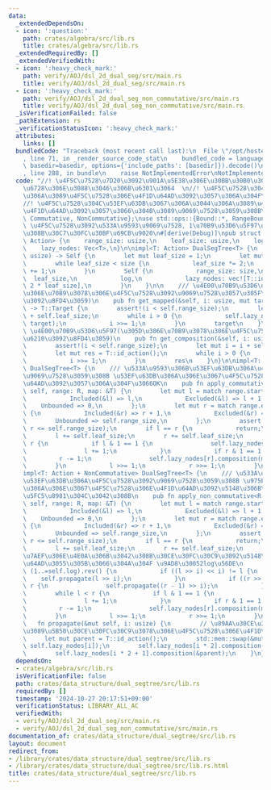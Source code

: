 ```yaml
---
data:
  _extendedDependsOn:
  - icon: ':question:'
    path: crates/algebra/src/lib.rs
    title: crates/algebra/src/lib.rs
  _extendedRequiredBy: []
  _extendedVerifiedWith:
  - icon: ':heavy_check_mark:'
    path: verify/AOJ/dsl_2d_dual_seg/src/main.rs
    title: verify/AOJ/dsl_2d_dual_seg/src/main.rs
  - icon: ':heavy_check_mark:'
    path: verify/AOJ/dsl_2d_dual_seg_non_commutative/src/main.rs
    title: verify/AOJ/dsl_2d_dual_seg_non_commutative/src/main.rs
  _isVerificationFailed: false
  _pathExtension: rs
  _verificationStatusIcon: ':heavy_check_mark:'
  attributes:
    links: []
  bundledCode: "Traceback (most recent call last):\n  File \"/opt/hostedtoolcache/Python/3.10.15/x64/lib/python3.10/site-packages/onlinejudge_verify/documentation/build.py\"\
    , line 71, in _render_source_code_stat\n    bundled_code = language.bundle(stat.path,\
    \ basedir=basedir, options={'include_paths': [basedir]}).decode()\n  File \"/opt/hostedtoolcache/Python/3.10.15/x64/lib/python3.10/site-packages/onlinejudge_verify/languages/rust.py\"\
    , line 288, in bundle\n    raise NotImplementedError\nNotImplementedError\n"
  code: "//! \u4F5C\u7528\u7D20\u3092\u901A\u5E38\u306E\u30BB\u30B0\u30E1\u30F3\u30C8\
    \u6728\u306E\u3088\u3046\u306B\u6301\u3064  \n//! \u4F5C\u7528\u304C\u53EF\u63DB\
    \u306A\u3089\u4F5C\u7528\u306E\u4F1D\u64AD\u3092\u3057\u306A\u304F\u3066OK  \n\
    //! \u4F5C\u7528\u304C\u53EF\u63DB\u3067\u306A\u3044\u306A\u3089\u4F5C\u7528\u306E\
    \u4F1D\u64AD\u3092\u3057\u3066\u304B\u3089\u9069\u7528\u3059\u308B\n\nuse algebra::{Action,\
    \ Commutative, NonCommutative};\nuse std::ops::{Bound::*, RangeBounds};\n\n///\
    \ \u4F5C\u7528\u3092\u533A\u9593\u9069\u7528, 1\u70B9\u53D6\u5F97\u304C\u3067\u304D\
    \u308B\u30C7\u30FC\u30BF\u69CB\u9020\n#[derive(Debug)]\npub struct DualSegTree<T:\
    \ Action> {\n    range_size: usize,\n    leaf_size: usize,\n    log: usize,\n\
    \    lazy_nodes: Vec<T>,\n}\n\nimpl<T: Action> DualSegTree<T> {\n    pub fn new(size:\
    \ usize) -> Self {\n        let mut leaf_size = 1;\n        let mut log = 0;\n\
    \        while leaf_size < size {\n            leaf_size *= 2;\n            log\
    \ += 1;\n        }\n        Self {\n            range_size: size,\n          \
    \  leaf_size,\n            log,\n            lazy_nodes: vec![T::id_action();\
    \ 2 * leaf_size],\n        }\n    }\n\n    /// \u4E00\u70B9\u53D6\u5F97(\u305D\
    \u306E\u70B9\u3078\u306E\u4F5C\u7528\u3092\u9069\u7528\u3057\u305F\u7D50\u679C\
    \u3092\u8FD4\u3059)\n    pub fn get_mapped(&self, i: usize, mut target: T::Target)\
    \ -> T::Target {\n        assert!(i < self.range_size);\n        let mut i = i\
    \ + self.leaf_size;\n        while i > 0 {\n            self.lazy_nodes[i].apply(&mut\
    \ target);\n            i >>= 1;\n        }\n        target\n    }\n\n    ///\
    \ \u4E00\u70B9\u53D6\u5F97(\u305D\u306E\u70B9\u3078\u306E\u4F5C\u7528\u306E\u5408\
    \u6210\u3092\u8FD4\u3059)\n    pub fn get_composition(&self, i: usize) -> T {\n\
    \        assert!(i < self.range_size);\n        let mut i = i + self.leaf_size;\n\
    \        let mut res = T::id_action();\n        while i > 0 {\n            res.composition(&self.lazy_nodes[i]);\n\
    \            i >>= 1;\n        }\n        res\n    }\n}\n\nimpl<T: Action + Commutative>\
    \ DualSegTree<T> {\n    /// \u533A\u9593\u306B\u53EF\u63DB\u306A\u4F5C\u7528\u3092\
    \u9069\u7528\u3059\u308B \u53EF\u63DB\u306A\u306E\u3067\u4F5C\u7528\u306E\u4F1D\
    \u64AD\u3092\u3057\u306A\u304F\u3066OK\n    pub fn apply_commutative<R: RangeBounds<usize>>(&mut\
    \ self, range: R, map: &T) {\n        let mut l = match range.start_bound() {\n\
    \            Included(&l) => l,\n            Excluded(&l) => l + 1,\n        \
    \    Unbounded => 0,\n        };\n        let mut r = match range.end_bound()\
    \ {\n            Included(&r) => r + 1,\n            Excluded(&r) => r,\n    \
    \        Unbounded => self.range_size,\n        };\n        assert!(l <= r &&\
    \ r <= self.range_size);\n        if l == r {\n            return;\n        }\n\
    \        l += self.leaf_size;\n        r += self.leaf_size;\n        while l <\
    \ r {\n            if l & 1 == 1 {\n                self.lazy_nodes[l].composition(map);\n\
    \                l += 1;\n            }\n            if r & 1 == 1 {\n       \
    \         r -= 1;\n                self.lazy_nodes[r].composition(map);\n    \
    \        }\n            l >>= 1;\n            r >>= 1;\n        }\n    }\n}\n\n\
    impl<T: Action + NonCommutative> DualSegTree<T> {\n    /// \u533A\u9593\u306B\u975E\
    \u53EF\u63DB\u306A\u4F5C\u7528\u3092\u9069\u7528\u3059\u308B \u975E\u53EF\u63DB\
    \u306A\u306E\u3067\u4F5C\u7528\u306E\u4F1D\u64AD\u3092\u5148\u306B\u884C\u3046\
    \u5FC5\u8981\u304C\u3042\u308B\n    pub fn apply_non_commutative<R: RangeBounds<usize>>(&mut\
    \ self, range: R, map: &T) {\n        let mut l = match range.start_bound() {\n\
    \            Included(&l) => l,\n            Excluded(&l) => l + 1,\n        \
    \    Unbounded => 0,\n        };\n        let mut r = match range.end_bound()\
    \ {\n            Included(&r) => r + 1,\n            Excluded(&r) => r,\n    \
    \        Unbounded => self.range_size,\n        };\n        assert!(l <= r &&\
    \ r <= self.range_size);\n        if l == r {\n            return;\n        }\n\
    \        l += self.leaf_size;\n        r += self.leaf_size;\n        // \u4E21\
    \u7AEF\u306E\u4E0A\u306B\u3042\u308B\u30CE\u30FC\u30C9\u3092\u5148\u306B\u4F1D\
    \u64AD\u3055\u305B\u3066\u304A\u304F \u9AD8\u30052log\u56DE\n        for i in\
    \ (1..=self.log).rev() {\n            if ((l >> i) << i) != l {\n            \
    \    self.propagate(l >> i);\n            }\n            if ((r >> i) << i) !=\
    \ r {\n                self.propagate((r - 1) >> i);\n            }\n        }\n\
    \        while l < r {\n            if l & 1 == 1 {\n                self.lazy_nodes[l].composition(map);\n\
    \                l += 1;\n            }\n            if r & 1 == 1 {\n       \
    \         r -= 1;\n                self.lazy_nodes[r].composition(map);\n    \
    \        }\n            l >>= 1;\n            r >>= 1;\n        }\n    }\n\n \
    \   fn propagate(&mut self, i: usize) {\n        // \u89AA\u30CE\u30FC\u30C9\u304B\
    \u3089\u5B50\u30CE\u30FC\u30C9\u3078\u306E\u4F5C\u7528\u306E\u4F1D\u64AD\n   \
    \     let mut parent = T::id_action();\n        std::mem::swap(&mut parent, &mut\
    \ self.lazy_nodes[i]);\n        self.lazy_nodes[i * 2].composition(&parent);\n\
    \        self.lazy_nodes[i * 2 + 1].composition(&parent);\n    }\n}\n"
  dependsOn:
  - crates/algebra/src/lib.rs
  isVerificationFile: false
  path: crates/data_structure/dual_segtree/src/lib.rs
  requiredBy: []
  timestamp: '2024-10-27 20:17:51+09:00'
  verificationStatus: LIBRARY_ALL_AC
  verifiedWith:
  - verify/AOJ/dsl_2d_dual_seg/src/main.rs
  - verify/AOJ/dsl_2d_dual_seg_non_commutative/src/main.rs
documentation_of: crates/data_structure/dual_segtree/src/lib.rs
layout: document
redirect_from:
- /library/crates/data_structure/dual_segtree/src/lib.rs
- /library/crates/data_structure/dual_segtree/src/lib.rs.html
title: crates/data_structure/dual_segtree/src/lib.rs
---
```

